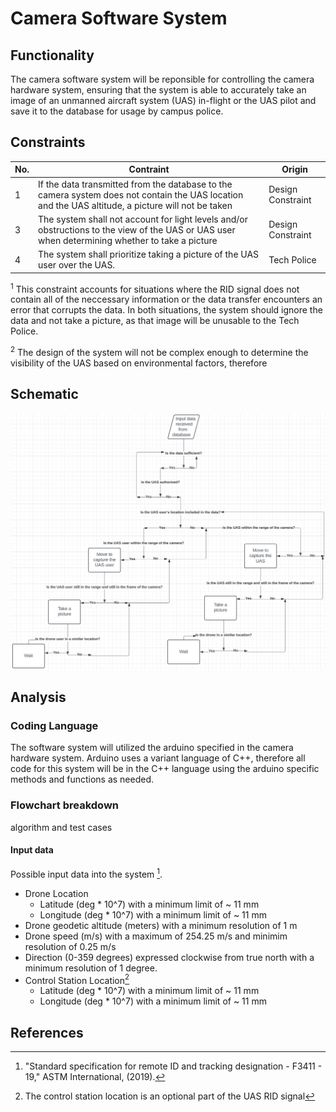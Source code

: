 # Camera Software System
## Functionality 
The camera software system will be reponsible for controlling the camera hardware system, ensuring that the system is able to accurately take an image of an unmanned aircraft system (UAS) in-flight or the UAS pilot and save it to the database for usage by campus police.
## Constraints
| No.| Contraint | Origin |
| -- | --------- |--------|
|  1 | If the data transmitted from the database to the camera system does not contain the UAS location and the UAS altitude, a picture will not be taken | Design Constraint|
|  3 | The system shall not account for light levels and/or obstructions to the view of the UAS or UAS user when determining whether to take a picture | Design Constraint | 
|  4 | The system shall prioritize taking a picture of the UAS user over the UAS. | Tech Police | 
        
<sup>1</sup> This constraint accounts for situations where the RID signal does not contain all of the neccessary information or the data transfer encounters an error that corrupts the data. In both situations, the system should ignore the data and not take a picture, as that image will be unusable to the Tech Police. 

<sup>2</sup> The design of the system will not be complex enough to determine the visibility of the UAS based on environmental factors, therefore 

## Schematic
<img src= "/Documentation/Images/Camera_Software_System_Flowchart.png">

## Analysis
### Coding Language
The software system will utilized the arduino specified in the camera hardware system. Arduino uses a variant language of C++, therefore all code for this system will be in the C++ language using the arduino specific methods and functions as needed.
### Flowchart breakdown
algorithm and test cases
#### Input data
Possible input data into the system [^3]. 
- Drone Location
  - Latitude (deg * 10^7) with a minimum limit of ~ 11 mm
  - Longitude (deg * 10^7) with a minimum limit of ~ 11 mm
- Drone geodetic altitude (meters) with a minimum resolution of 1 m 
- Drone speed (m/s) with a maximum of 254.25 m/s and minimim resolution of 0.25 m/s
- Direction (0-359 degrees) expressed clockwise from true north with a minimum resolution of 1 degree.
- Control Station Location[^2] 
  - Latitude (deg * 10^7) with a minimum limit of ~ 11 mm
  - Longitude (deg * 10^7) with a minimum limit of ~ 11 mm
## References
[^1]: "190 unmanned aircraft systems," Tennessee Technological University, Available: https://tntech.navexone.com/content/dotNet/documents/ [Accessed Mar. 7, 2024].
[^2]: The control station location is an optional part of the UAS RID signal
[^3]: "Standard specification for remote ID and tracking designation - F3411 - 19," ASTM International, (2019).



